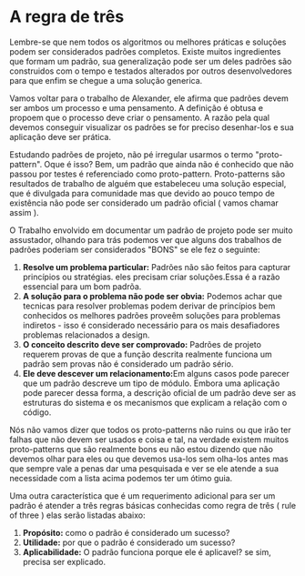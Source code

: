 # A regra de três

Lembre-se que nem todos os algoritmos ou melhores práticas e soluções podem ser considerados padrões completos. Existe muitos ingredientes
que formam um padrão, sua generalização pode ser um deles padrões são construidos com o tempo e testados alterados por outros desenvolvedores
para que enfim se chegue a uma solução generica.

Vamos voltar para o trabalho de Alexander, ele afirma que padrões devem ser ambos um processo e uma pensamento. A definição é obtusa e propoem
que o processo deve criar o pensamento. A razão pela qual devemos conseguir visualizar os padrões se for preciso desenhar-los e sua aplicação deve
ser prática.

Estudando padrões de projeto, não pé irregular usarmos o termo "proto-pattern". Oque é isso? Bem, um padrão que ainda não é conhecido que não passou por testes
é referenciado como proto-pattern. Proto-patterns são resultados de trabalho de alguém que estabeleceu uma solução especial, que é divulgada para comunidade
mas que devido ao pouco tempo de existência não pode ser considerado um padrão oficial ( vamos chamar assim ).

O Trabalho envolvido em documentar um padrão de projeto pode ser muito assustador, olhando para trás podemos ver que alguns dos trabalhos de padrões poderiam ser
considerados "BONS" se ele fez o seguinte:

<ol>

  <li>
    <b>Resolve um problema particular:</b> Padrões não são feitos para capturar princípios ou stratégias. eles precisam criar soluções.Essa é a razão essencial para um bom padrõa.
  </li>

  <li>
    <b>A solução para o problema não pode ser obvia:</b> Podemos achar que tecnicas para resolver problemas podem derivar de princípios bem conhecidos os melhores padrões proveêm soluções para problemas indiretos - isso é considerado necessário para os mais desafiadores problemas relacionados a design.
  </li>

  <li>
    <b>O conceito descrito deve ser comprovado:</b> Padrões de projeto requerem provas de que a função descrita realmente funciona um padrão sem provas não é considerado um padrão sério.
  </li>

  <li>
    <b>Ele deve descever um relacionamento:</b>Em alguns casos pode parecer que um padrão descreve um tipo de módulo. Embora uma aplicação pode parecer dessa forma, a descrição oficial de um padrão deve ser as estruturas do sistema e os mecanismos que explicam a relação com o código.
  </li>

</ol>

Nós não vamos dizer que todos os proto-patterns não ruins ou que irão ter falhas que não devem ser usados e coisa e tal, na verdade
existem muitos proto-patterns que são realmente bons eu não estou dizendo que não devemos olhar para eles ou que devemos usa-los sem
olha-los antes mas que sempre vale a penas dar uma pesquisada e ver se ele atende a sua necessidade com a lista acima podemos ter um
ótimo guia.

Uma outra característica que é um requerimento adicional para ser um padrão é atender a três regras básicas conhecidas como regra de três ( rule of three )
elas serão listadas abaixo:

<ol>
  <li>
    <b>Propósito:</b> como o padrão é considerado um sucesso?
  </li>

  <li>
    <b>Utilidade:</b> por que o padrão é considerado um sucesso?
  </li>

  <li>
    <b>Aplicabilidade:</b> O padrão funciona porque ele é aplicavel? se sim, precisa ser explicado.
  </li>
</ol>
